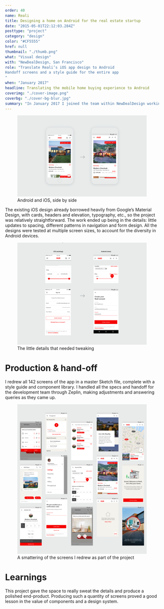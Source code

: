 ```yaml
---
order: 40
name: Reali
title: Designing a home on Android for the real estate startup
date: "2015-05-01T22:12:03.284Z"
posttype: "project"
category: "design"
color: "#CF5555"
href: null
thumbnail: "./thumb.png"
what: "Visual design"
with: "NewDealDesign, San Francisco"
role: "Translate Reali’s iOS app design to Android
Handoff screens and a style guide for the entire app
"
when: "January 2017"
headline: Translating the mobile home buying experience to Android
coverimg: "./cover-image.png"
coverbg: "./cover-bg-blur.jpg"
summary: "In January 2017 I joined the team within NewDealDesign working on Reali, a Palo Alto based real estate startup. Their iOS app, designed earlier in the year, was gaining traction. Enough to invest in building out the Android app. I was assigned as the sole designer on the project: adapting the team’s iOS designs to function and feel at home on Android."
---
```


<figure class="pan">
<img src="./reali-casestudy-01.png" title="Android and iOS, side by side"/>
<figcaption>Android and iOS, side by side</figcaption>
</figure>

The existing iOS design already borrowed heavily from Google’s Material Design, with cards, headers and elevation, typography, etc., so the project was relatively straightforward. The work ended up being in the details: little updates to spacing, different patterns in navigation and form design. All the designs were tested at multiple screen sizes, to account for the diversity in Android devices.

<figure>
<img src="./reali-casestudy-02.png" title="The little details that needed tweaking"/>
<figcaption>The little details that needed tweaking</figcaption>
</figure>

# Production & hand-off

I redrew all 142 screens of the app in a master Sketch file, complete with a style guide and component library. I handled all the specs and handoff for the development team through Zeplin, making adjustments and answering queries as they came up.

<figure>
<img src="./reali-casestudy-03.png" title="A smattering of the screens I redrew as part of the project"/>
<figcaption>A smattering of the screens I redrew as part of the project</figcaption>
</figure>

# Learnings

This project gave the space to really sweat the details and produce a polished end-product. Producing such a quantity of screens proved a good lesson in the value of components and a design system.
